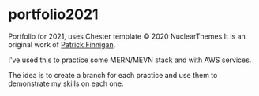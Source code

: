# portfolio2021
Portfolio for 2021, uses Chester template © 2020 NuclearThemes
It is an original work of [Patrick Finnigan](https://github.com/patrickfinnigan).

I've used this to practice some MERN/MEVN stack and with AWS services.

The idea is to create a branch for each practice and use them to demonstrate my skills on each one.
